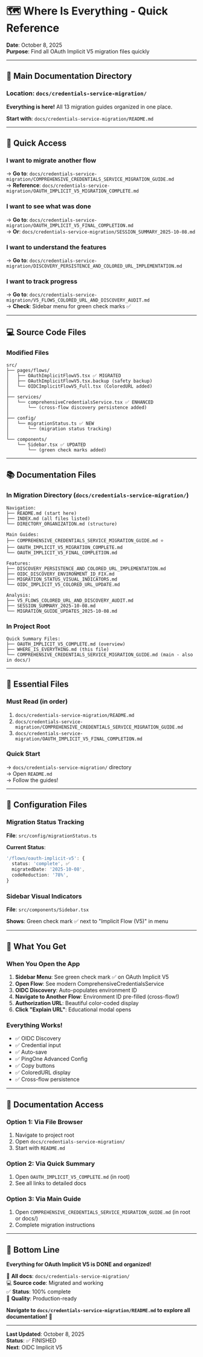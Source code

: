 # 🗺️ Where Is Everything - Quick Reference

**Date**: October 8, 2025  
**Purpose**: Find all OAuth Implicit V5 migration files quickly

---

## 📍 Main Documentation Directory

### **Location**: `docs/credentials-service-migration/`

**Everything is here!** All 13 migration guides organized in one place.

**Start with**: `docs/credentials-service-migration/README.md`

---

## 🎯 Quick Access

### I want to migrate another flow
→ **Go to**: `docs/credentials-service-migration/COMPREHENSIVE_CREDENTIALS_SERVICE_MIGRATION_GUIDE.md`  
→ **Reference**: `docs/credentials-service-migration/OAUTH_IMPLICIT_V5_MIGRATION_COMPLETE.md`

### I want to see what was done
→ **Go to**: `docs/credentials-service-migration/OAUTH_IMPLICIT_V5_FINAL_COMPLETION.md`  
→ **Or**: `docs/credentials-service-migration/SESSION_SUMMARY_2025-10-08.md`

### I want to understand the features
→ **Go to**: `docs/credentials-service-migration/DISCOVERY_PERSISTENCE_AND_COLORED_URL_IMPLEMENTATION.md`

### I want to track progress
→ **Go to**: `docs/credentials-service-migration/V5_FLOWS_COLORED_URL_AND_DISCOVERY_AUDIT.md`  
→ **Check**: Sidebar menu for green check marks ✅

---

## 💻 Source Code Files

### Modified Files
```
src/
├── pages/flows/
│   ├── OAuthImplicitFlowV5.tsx ✅ MIGRATED
│   ├── OAuthImplicitFlowV5.tsx.backup (safety backup)
│   └── OIDCImplicitFlowV5_Full.tsx (ColoredURL added)
│
├── services/
│   └── comprehensiveCredentialsService.tsx ✅ ENHANCED
│       └── (cross-flow discovery persistence added)
│
├── config/
│   └── migrationStatus.ts ✅ NEW
│       └── (migration status tracking)
│
└── components/
    └── Sidebar.tsx ✅ UPDATED
        └── (green check marks added)
```

---

## 📚 Documentation Files

### In Migration Directory (`docs/credentials-service-migration/`)
```
Navigation:
├── README.md (start here)
├── INDEX.md (all files listed)
└── DIRECTORY_ORGANIZATION.md (structure)

Main Guides:
├── COMPREHENSIVE_CREDENTIALS_SERVICE_MIGRATION_GUIDE.md ⭐
├── OAUTH_IMPLICIT_V5_MIGRATION_COMPLETE.md
└── OAUTH_IMPLICIT_V5_FINAL_COMPLETION.md

Features:
├── DISCOVERY_PERSISTENCE_AND_COLORED_URL_IMPLEMENTATION.md
├── OIDC_DISCOVERY_ENVIRONMENT_ID_FIX.md
├── MIGRATION_STATUS_VISUAL_INDICATORS.md
└── OIDC_IMPLICIT_V5_COLORED_URL_UPDATE.md

Analysis:
├── V5_FLOWS_COLORED_URL_AND_DISCOVERY_AUDIT.md
├── SESSION_SUMMARY_2025-10-08.md
└── MIGRATION_GUIDE_UPDATES_2025-10-08.md
```

### In Project Root
```
Quick Summary Files:
├── OAUTH_IMPLICIT_V5_COMPLETE.md (overview)
├── WHERE_IS_EVERYTHING.md (this file)
└── COMPREHENSIVE_CREDENTIALS_SERVICE_MIGRATION_GUIDE.md (main - also in docs/)
```

---

## 🎯 Essential Files

### Must Read (in order)
1. `docs/credentials-service-migration/README.md`
2. `docs/credentials-service-migration/COMPREHENSIVE_CREDENTIALS_SERVICE_MIGRATION_GUIDE.md`
3. `docs/credentials-service-migration/OAUTH_IMPLICIT_V5_FINAL_COMPLETION.md`

### Quick Start
→ `docs/credentials-service-migration/` directory  
→ Open `README.md`  
→ Follow the guides!

---

## 🔧 Configuration Files

### Migration Status Tracking
**File**: `src/config/migrationStatus.ts`

**Current Status**:
```typescript
'/flows/oauth-implicit-v5': {
  status: 'complete', ✅
  migratedDate: '2025-10-08',
  codeReduction: '78%',
}
```

### Sidebar Visual Indicators
**File**: `src/components/Sidebar.tsx`

**Shows**: Green check mark ✅ next to "Implicit Flow (V5)" in menu

---

## 🎉 What You Get

### When You Open the App
1. **Sidebar Menu**: See green check mark ✅ on OAuth Implicit V5
2. **Open Flow**: See modern ComprehensiveCredentialsService
3. **OIDC Discovery**: Auto-populates environment ID
4. **Navigate to Another Flow**: Environment ID pre-filled (cross-flow!)
5. **Authorization URL**: Beautiful color-coded display
6. **Click "Explain URL"**: Educational modal opens

### Everything Works!
- ✅ OIDC Discovery
- ✅ Credential input
- ✅ Auto-save
- ✅ PingOne Advanced Config
- ✅ Copy buttons
- ✅ ColoredURL display
- ✅ Cross-flow persistence

---

## 📖 Documentation Access

### Option 1: Via File Browser
1. Navigate to project root
2. Open `docs/credentials-service-migration/`
3. Start with `README.md`

### Option 2: Via Quick Summary
1. Open `OAUTH_IMPLICIT_V5_COMPLETE.md` (in root)
2. See all links to detailed docs

### Option 3: Via Main Guide
1. Open `COMPREHENSIVE_CREDENTIALS_SERVICE_MIGRATION_GUIDE.md` (in root or docs/)
2. Complete migration instructions

---

## 🎯 Bottom Line

**Everything for OAuth Implicit V5 is DONE and organized!**

📂 **All docs**: `docs/credentials-service-migration/`  
💻 **Source code**: Migrated and working  
✅ **Status**: 100% complete  
🎉 **Quality**: Production-ready  

**Navigate to `docs/credentials-service-migration/README.md` to explore all documentation!** 🚀

---

**Last Updated**: October 8, 2025  
**Status**: ✅ FINISHED  
**Next**: OIDC Implicit V5











